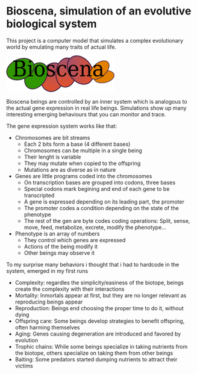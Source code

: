 Bioscena, simulation of an evolutive biological system
======================================================

This project is a computer model that simulates a complex evolutionary world by emulating many traits of actual life.

![bioscenalogo](bioscenalogo.png)

Bioscena beings are controlled by an inner system which is analogous to the actual gene expression in real life beings.
Simulations show up many interesting emerging behaviours that you can monitor and trace.

The gene expression system works like that:

- Chromosomes are bit streams
	- Each 2 bits form a base (4 different bases)
	- Chromosomes can be multiple in a single being
	- Their lenght is variable
	- They may mutate when copied to the offspring
	- Mutations are as diverse as in nature
- Genes are little programs coded into the chromosomes
	- On transcription bases are grouped into codons, three bases
	- Special codons mark begining and end of each gene to be transcripted
	- A gene is expressed depending on its leading part, the promoter
	- The promoter codes a condition depending on the state of the phenotype
	- The rest of the gen are byte codes coding operations: Split, sense, move, feed, metabolize, excrete, modify the phenotype...
- Phenotype is an array of numbers
	- They control which genes are expressed
	- Actions of the being modify it
	- Other beings may observe it

To my surprise many behaviors i thought that i had to hardcode in the system, emerged in my first runs

- Complexity: regardles the simplicity/easiness of the biotope, beings create the complexity with their interactions
- Mortality: Inmortals appear at first, but they are no longer relevant as reproducing beings appear
- Reproduction: Beings end choosing the proper time to do it, without dying
- Offspring care: Some beings develop strategies to benefit offspring, often harming themselves
- Aging: Genes causing degeneration are introduced and favored by evolution
- Trophic chains: While some beings specialize in taking nutrients from the biotope, others specialize on taking them from other beings
- Baiting: Some predators started dumping nutrients to attract their victims


